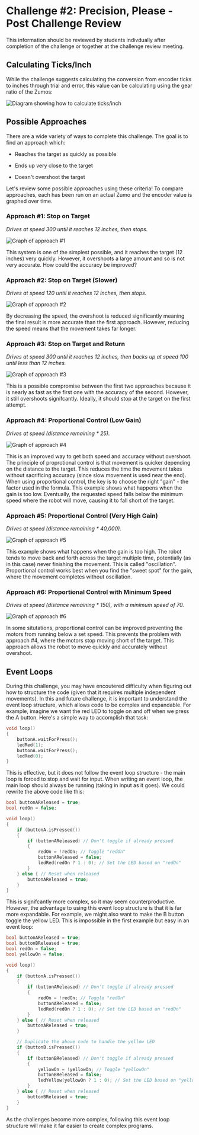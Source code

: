 # Challenge #2: Precision, Please - Post Challenge Review

This information should be reviewed by students indivdually after completion of the challenge or together at the challenge review meeting.

## Calculating Ticks/Inch

While the challenge suggests calculating the conversion from encoder ticks to inches through trial and error, this value can be calculating using the gear ratio of the Zumos:

![Diagram showing how to calculate ticks/inch](https://raw.githubusercontent.com/Mechanical-Advantage/Training2020/master/resources/02-encoder-translation.jpg)

## Possible Approaches

There are a wide variety of ways to complete this challenge. The goal is to find an approach which:

* Reaches the target as quickly as possible

* Ends up very close to the target

* Doesn't overshoot the target

Let's review some possible approaches using these criteria! To compare approaches, each has been run on an actual Zumo and the encoder value is graphed over time.

### Approach #1: Stop on Target

*Drives at speed 300 until it reaches 12 inches, then stops.*

![Graph of approach #1](https://raw.githubusercontent.com/Mechanical-Advantage/Training2020/master/resources/02-approach-1.png)

This system is one of the simplest possible, and it reaches the target (12 inches) very quickly. However, it overshoots a large amount and so is not very accurate. How could the accuracy be improved?

### Approach #2: Stop on Target (Slower)

*Drives at speed 120 until it reaches 12 inches, then stops.*

![Graph of approach #2](https://raw.githubusercontent.com/Mechanical-Advantage/Training2020/master/resources/02-approach-2.png)

By decreasing the speed, the overshoot is reduced significantly meaning the final result is more accurate than the first approach. However, reducing the speed means that the movement takes far longer.

### Approach #3: Stop on Target and Return

*Drives at speed 300 until it reaches 12 inches, then backs up at speed 100 until less than 12 inches.*

![Graph of approach #3](https://raw.githubusercontent.com/Mechanical-Advantage/Training2020/master/resources/02-approach-3.png)

This is a possible compromise between the first two approaches because it is nearly as fast as the first one with the accuracy of the second. However, it still overshoots signifcantly. Ideally, it should stop at the target on the first attempt.

### Approach #4: Proportional Control (Low Gain)

*Drives at speed (distance remaining * 25).*

![Graph of approach #4](https://raw.githubusercontent.com/Mechanical-Advantage/Training2020/master/resources/02-approach-4.png)

This is an improved way to get both speed and accuracy without overshoot. The principle of proprotional control is that movement is quicker depending on the distance to the target. This reduces the time the movement takes without sacrificing accuracy (since slow movement is used near the end). When using proportional control, the key is to choose the right "gain" - the factor used in the formula. This example shows what happens when the gain is too low. Eventually, the requested speed falls below the minimum speed where the robot will move, causing it to fall short of the target.

### Approach #5: Proportional Control (Very High Gain)

*Drives at speed (distance remaining * 40,000).*

![Graph of approach #5](https://raw.githubusercontent.com/Mechanical-Advantage/Training2020/master/resources/02-approach-5.png)

This example shows what happens when the gain is too high. The robot tends to move back and forth across the target multiple time, potentially (as in this case) never finishing the movement. This is called "oscillation". Proportional control works best when you find the "sweet spot" for the gain, where the movement completes without oscillation.

### Approach #6: Proportional Control with Minimum Speed

*Drives at speed (distance remaining * 150), with a minimum speed of 70.*

![Graph of approach #6](https://raw.githubusercontent.com/Mechanical-Advantage/Training2020/master/resources/02-approach-6.png)

In some situtations, proportional control can be improved preventing the motors from running below a set speed. This prevents the problem with approach #4, where the motors stop moving short of the target. This approach allows the robot to move quickly and accurately without overshoot.

## Event Loops

During this challenge, you may have encoutered difficulty when figuring out how to structure the code (given that it requires multiple independent movements). In this and future challenge, it is important to understand the event loop structure, which allows code to be complex and expandable. For example, imagine we want the red LED to toggle on and off when we press the A button. Here's a simple way to accomplish that task:

```c
void loop()
{
    buttonA.waitForPress();
    ledRed(1);
    buttonA.waitForPress();
    ledRed(0);
}
```

This is effective, but it does not follow the event loop structure - the main loop is forced to stop and wait for input. When writing an event loop, the main loop should always be running (taking in input as it goes). We could rewrite the above code like this:

```c
bool buttonAReleased = true;
bool redOn = false;

void loop()
{
    if (buttonA.isPressed())
    {
        if (buttonAReleased) // Don't toggle if already pressed
        {
            redOn = !redOn; // Toggle "redOn"
            buttonAReleased = false;
            ledRed(redOn ? 1 : 0); // Set the LED based on "redOn"
        }
    } else { // Reset when released
        buttonAReleased = true;
    }
}
```

This is signifcantly more complex, so it may seem counterproductive. However, the advantage to using this event loop structure is that it is far more expandable. For example, we might also want to make the B button toggle the yellow LED. This is impossible in the first example but easy in an event loop:

```c
bool buttonAReleased = true;
bool buttonBReleased = true;
bool redOn = false;
bool yellowOn = false;

void loop()
{
    if (buttonA.isPressed())
    {
        if (buttonAReleased) // Don't toggle if already pressed
        {
            redOn = !redOn; // Toggle "redOn"
            buttonAReleased = false;
            ledRed(redOn ? 1 : 0); // Set the LED based on "redOn"
        }
    } else { // Reset when released
        buttonAReleased = true;
    }

    // Duplicate the above code to handle the yellow LED
    if (buttonB.isPressed())
    {
        if (buttonBReleased) // Don't toggle if already pressed
        {
            yellowOn = !yellowOn; // Toggle "yellowOn"
            buttonBReleased = false;
            ledYellow(yellowOn ? 1 : 0); // Set the LED based on "yellowOn"
        }
    } else { // Reset when released
        buttonBReleased = true;
    }
}
```

As the challenges become more complex, following this event loop structure will make it far easier to create complex programs.